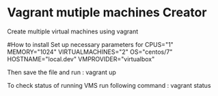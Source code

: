 # Vagrant mutiple machines Creator
Create multiple virtual machines using vagrant

#How to install
Set up necessary parameters for 
CPUS="1"
MEMORY="1024"
VIRTUALMACHINES="2"
OS="centos/7"
HOSTNAME="local.dev"
VMPROVIDER="virtualbox"

Then save the file and run :
vagrant up 

To check status of running VMS run following command :
vagrant status

